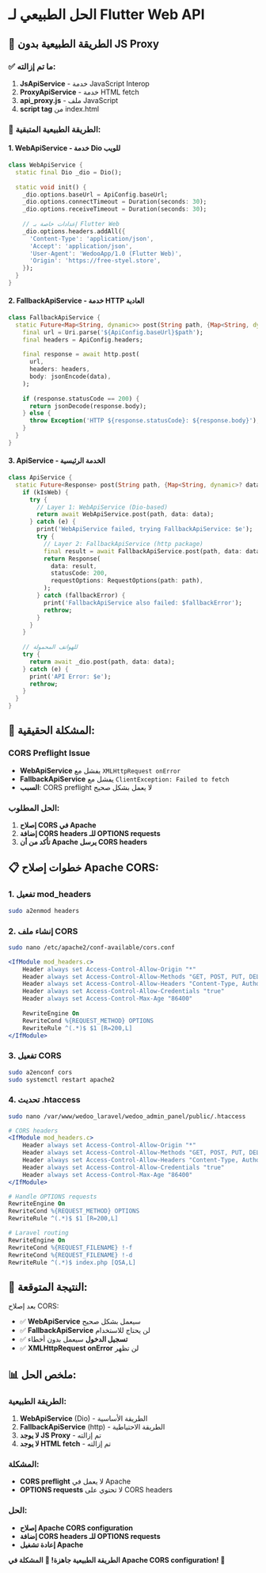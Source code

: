 # الحل الطبيعي لـ Flutter Web API

## 🎯 **الطريقة الطبيعية بدون JS Proxy**

### ✅ **ما تم إزالته:**
1. **JsApiService** - خدمة JavaScript Interop
2. **ProxyApiService** - خدمة HTML fetch
3. **api_proxy.js** - ملف JavaScript
4. **script tag** من index.html

### 🔧 **الطريقة الطبيعية المتبقية:**

#### 1. **WebApiService** - خدمة Dio للويب
```dart
class WebApiService {
  static final Dio _dio = Dio();
  
  static void init() {
    _dio.options.baseUrl = ApiConfig.baseUrl;
    _dio.options.connectTimeout = Duration(seconds: 30);
    _dio.options.receiveTimeout = Duration(seconds: 30);
    
    // إعدادات خاصة بـ Flutter Web
    _dio.options.headers.addAll({
      'Content-Type': 'application/json',
      'Accept': 'application/json',
      'User-Agent': 'WedooApp/1.0 (Flutter Web)',
      'Origin': 'https://free-styel.store',
    });
  }
}
```

#### 2. **FallbackApiService** - خدمة HTTP العادية
```dart
class FallbackApiService {
  static Future<Map<String, dynamic>> post(String path, {Map<String, dynamic>? data}) async {
    final url = Uri.parse('${ApiConfig.baseUrl}$path');
    final headers = ApiConfig.headers;
    
    final response = await http.post(
      url,
      headers: headers,
      body: jsonEncode(data),
    );
    
    if (response.statusCode == 200) {
      return jsonDecode(response.body);
    } else {
      throw Exception('HTTP ${response.statusCode}: ${response.body}');
    }
  }
}
```

#### 3. **ApiService** - الخدمة الرئيسية
```dart
class ApiService {
  static Future<Response> post(String path, {Map<String, dynamic>? data}) async {
    if (kIsWeb) {
      try {
        // Layer 1: WebApiService (Dio-based)
        return await WebApiService.post(path, data: data);
      } catch (e) {
        print('WebApiService failed, trying FallbackApiService: $e');
        try {
          // Layer 2: FallbackApiService (http package)
          final result = await FallbackApiService.post(path, data: data);
          return Response(
            data: result,
            statusCode: 200,
            requestOptions: RequestOptions(path: path),
          );
        } catch (fallbackError) {
          print('FallbackApiService also failed: $fallbackError');
          rethrow;
        }
      }
    }
    
    // للهواتف المحمولة
    try {
      return await _dio.post(path, data: data);
    } catch (e) {
      print('API Error: $e');
      rethrow;
    }
  }
}
```

## 🎯 **المشكلة الحقيقية:**

### **CORS Preflight Issue**
- **WebApiService** يفشل مع `XMLHttpRequest onError`
- **FallbackApiService** يفشل مع `ClientException: Failed to fetch`
- **السبب**: CORS preflight لا يعمل بشكل صحيح

### **الحل المطلوب:**
1. **إصلاح CORS في Apache**
2. **إضافة CORS headers للـ OPTIONS requests**
3. **تأكد من أن Apache يرسل CORS headers**

## 📋 **خطوات إصلاح Apache CORS:**

### 1. **تفعيل mod_headers**
```bash
sudo a2enmod headers
```

### 2. **إنشاء ملف CORS**
```bash
sudo nano /etc/apache2/conf-available/cors.conf
```

```apache
<IfModule mod_headers.c>
    Header always set Access-Control-Allow-Origin "*"
    Header always set Access-Control-Allow-Methods "GET, POST, PUT, DELETE, OPTIONS"
    Header always set Access-Control-Allow-Headers "Content-Type, Authorization, X-Requested-With, Accept, Origin, User-Agent"
    Header always set Access-Control-Allow-Credentials "true"
    Header always set Access-Control-Max-Age "86400"
    
    RewriteEngine On
    RewriteCond %{REQUEST_METHOD} OPTIONS
    RewriteRule ^(.*)$ $1 [R=200,L]
</IfModule>
```

### 3. **تفعيل CORS**
```bash
sudo a2enconf cors
sudo systemctl restart apache2
```

### 4. **تحديث .htaccess**
```bash
sudo nano /var/www/wedoo_laravel/wedoo_admin_panel/public/.htaccess
```

```apache
# CORS headers
<IfModule mod_headers.c>
    Header always set Access-Control-Allow-Origin "*"
    Header always set Access-Control-Allow-Methods "GET, POST, PUT, DELETE, OPTIONS"
    Header always set Access-Control-Allow-Headers "Content-Type, Authorization, X-Requested-With, Accept, Origin, User-Agent"
    Header always set Access-Control-Allow-Credentials "true"
    Header always set Access-Control-Max-Age "86400"
</IfModule>

# Handle OPTIONS requests
RewriteEngine On
RewriteCond %{REQUEST_METHOD} OPTIONS
RewriteRule ^(.*)$ $1 [R=200,L]

# Laravel routing
RewriteEngine On
RewriteCond %{REQUEST_FILENAME} !-f
RewriteCond %{REQUEST_FILENAME} !-d
RewriteRule ^(.*)$ index.php [QSA,L]
```

## 🎯 **النتيجة المتوقعة:**

بعد إصلاح CORS:
- ✅ **WebApiService** سيعمل بشكل صحيح
- ✅ **FallbackApiService** لن يحتاج للاستخدام
- ✅ **تسجيل الدخول** سيعمل بدون أخطاء
- ✅ **XMLHttpRequest onError** لن تظهر

## 📊 **ملخص الحل:**

### **الطريقة الطبيعية:**
1. **WebApiService** (Dio) - الطريقة الأساسية
2. **FallbackApiService** (http) - الطريقة الاحتياطية
3. **لا يوجد JS Proxy** - تم إزالته
4. **لا يوجد HTML fetch** - تم إزالته

### **المشكلة:**
- **CORS preflight** لا يعمل في Apache
- **OPTIONS requests** لا تحتوي على CORS headers

### **الحل:**
- **إصلاح Apache CORS configuration**
- **إضافة CORS headers للـ OPTIONS requests**
- **إعادة تشغيل Apache**

**الطريقة الطبيعية جاهزة! 🚀**
**المشكلة في Apache CORS configuration! 🔧**
